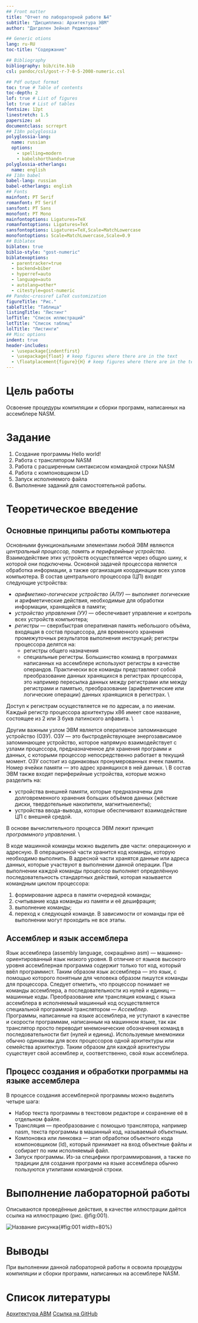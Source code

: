 ```yaml
---
## Front matter
title: "Отчет по лабораторной работе №4"
subtitle: "Дисциплина: Архитектура ЭВМ"
author: "Дагделен Зейнап Реджеповна"

## Generic otions
lang: ru-RU
toc-title: "Содержание"

## Bibliography
bibliography: bib/cite.bib
csl: pandoc/csl/gost-r-7-0-5-2008-numeric.csl

## Pdf output format
toc: true # Table of contents
toc-depth: 2
lof: true # List of figures
lot: true # List of tables
fontsize: 12pt
linestretch: 1.5
papersize: a4
documentclass: scrreprt
## I18n polyglossia
polyglossia-lang:
  name: russian
  options:
	- spelling=modern
	- babelshorthands=true
polyglossia-otherlangs:
  name: english
## I18n babel
babel-lang: russian
babel-otherlangs: english
## Fonts
mainfont: PT Serif
romanfont: PT Serif
sansfont: PT Sans
monofont: PT Mono
mainfontoptions: Ligatures=TeX
romanfontoptions: Ligatures=TeX
sansfontoptions: Ligatures=TeX,Scale=MatchLowercase
monofontoptions: Scale=MatchLowercase,Scale=0.9
## Biblatex
biblatex: true
biblio-style: "gost-numeric"
biblatexoptions:
  - parentracker=true
  - backend=biber
  - hyperref=auto
  - language=auto
  - autolang=other*
  - citestyle=gost-numeric
## Pandoc-crossref LaTeX customization
figureTitle: "Рис."
tableTitle: "Таблица"
listingTitle: "Листинг"
lofTitle: "Список иллюстраций"
lotTitle: "Список таблиц"
lolTitle: "Листинги"
## Misc options
indent: true
header-includes:
  - \usepackage{indentfirst}
  - \usepackage{float} # keep figures where there are in the text
  - \floatplacement{figure}{H} # keep figures where there are in the text
---
```


# Цель работы

Освоение процедуры компиляции и сборки программ, написанных на ассемблере NASM.

# Задание

1. Создание программы Hello world!
2. Работа с транслятором NASM
3. Работа с расширенным синтаксисом командной строки NASM
4. Работа с компоновщиком LD
5. Запуск исполняемого файла
6. Выполнение заданий для самостоятельной работы.

# Теоретическое введение

## Основные принципы работы компьютера
Основными функциональными элементами любой ЭВМ являются *центральный процессор, память и периферийные устройства*. \
Взаимодействие этих устройств осуществляется через общую шину, к которой они подключены.  Основной задачей процессора является обработка информации, а также организация координации всех узлов компьютера. В состав центрального процессора (ЦП) входят следующие устройства:
- *арифметико-логическое устройство (АЛУ)* — выполняет логические и арифметические действия, необходимые для обработки информации, хранящейся в памяти;
- *устройство управления (УУ)* — обеспечивает управление и контроль всех устройств компьютера;
- *регистры* — сверхбыстрая оперативная память небольшого объёма, входящая в состав процессора, для временного хранения промежуточных результатов выполнения инструкций; регистры процессора делятся на: 
	- регистры общего назначения
	- специальные регистры. 
Большинство команд в программах написанных на ассемблере используют регистры в качестве операндов. Практически все команды представляют собой преобразование данных хранящихся в регистрах процессора, это например пересылка данных между регистрами или между регистрами и памятью, преобразование (арифметические или логические операции) данных хранящихся в регистрах. \

Доступ к регистрам осуществляется не по адресам, а по именам. Каждый регистр процессора архитектуры x86 имеет свое название, состоящее из 2 или 3 букв латинского алфавита. \

Другим важным узлом ЭВМ является оперативное запоминающее устройство (ОЗУ). ОЗУ — это быстродействующее энергозависимое запоминающее устройство, которое напрямую взаимодействует с узлами процессора, предназначенное для хранения программ и данных, с которыми процессор непосредственно работает в текущий момент. ОЗУ состоит из одинаковых пронумерованных ячеек памяти. Номер ячейки памяти — это адрес хранящихся в ней данных. \ 
В состав ЭВМ также входят периферийные устройства, которые можно разделить на:
- устройства внешней памяти, которые предназначены для долговременного хранения больших объёмов данных (жёсткие диски, твердотельные накопители, магнитныеленты);
- устройства ввода-вывода, которые обеспечивают взаимодействие ЦП с внешней средой.

В основе вычислительного процесса ЭВМ лежит *принцип программного управления*. \

В коде машинной команды можно выделить две части: операционную и адресную. В операционной части хранится код команды, которую необходимо выполнить. В адресной части хранятся данные или адреса данных, которые участвуют в выполнении данной операции.
При выполнении каждой команды процессор выполняет определённую последовательность стандартных действий, которая называется командным циклом процессора:
1. формирование адреса в памяти очередной команды;
2. считывание кода команды из памяти и её дешифрация;
3. выполнение команды;
4. переход к следующей команде.
В зависимости от команды при её выполнении могут проходить не все этапы.

## Ассемблер и язык ассемблера
Язык ассемблера (assembly language, сокращённо asm) — машинно-ориентированный язык низкого уровня. В отличие от языков высокого уровня ассемблерная программа содержит только тот код, который ввёл программист. Таким образом язык ассемблера — это язык, с помощью которого понятным для человека образом пишутся команды для процессора.
Следует отметить, что процессор понимает не команды ассемблера, а последовательности из нулей и единиц — машинные коды. Преобразование или трансляция команд с языка ассемблера в исполняемый машинный код осуществляется специальной программой транслятором — *Ассемблер*. \
Программы, написанные на языке ассемблера, не уступают в качестве и скорости программам, написанным на машинном языке, так как транслятор просто переводит мнемонические обозначения команд в последовательности бит (нулей и единиц).
Используемые мнемоники обычно одинаковы для всех процессоров одной архитектуры или семейства архитектур. Таким образом для каждой архитектуры существует свой ассемблер и, соответственно, свой язык ассемблера.

## Процесс создания и обработки программы на языке ассемблера

В процессе создания ассемблерной программы можно выделить четыре шага:
- Набор текста программы в текстовом редакторе и сохранение её в отдельном файле.
- Трансляция — преобразование с помощью транслятора, например nasm, текста программы в машинный код, называемый объектным. 
- Компоновка или линковка — этап обработки объектного кода компоновщиком (ld), который принимает на вход объектные файлы и собирает по ним исполняемый файл. 
- Запуск программы.
Из-за специфики программирования, а также по традиции для создания программ на языке ассемблера обычно пользуются утилитами командной строки.


# Выполнение лабораторной работы

Описываются проведённые действия, в качестве иллюстрации даётся ссылка на иллюстрацию (рис. @fig:001).

![Название рисунка](image/placeimg_800_600_tech.jpg){#fig:001 width=80%}









# Выводы

При выполнении данной лабораторной работы я освоила процедуры компиляции и сборки программ, написанных на ассемблере NASM.

# Список литературы

[Архитектура АВМ](https://esystem.rudn.ru/pluginfile.php/2089084/mod_resource/content/0/%D0%9B%D0%B0%D0%B1%D0%BE%D1%80%D0%B0%D1%82%D0%BE%D1%80%D0%BD%D0%B0%D1%8F%20%D1%80%D0%B0%D0%B1%D0%BE%D1%82%D0%B0%20%E2%84%964.%20%D0%A1%D0%BE%D0%B7%D0%B4%D0%B0%D0%BD%D0%B8%D0%B5%20%D0%B8%20%D0%BF%D1%80%D0%BE%D1%86%D0%B5%D1%81%D1%81%20%D0%BE%D0%B1%D1%80%D0%B0%D0%B1%D0%BE%D1%82%D0%BA%D0%B8%20%D0%BF%D1%80%D0%BE%D0%B3%D1%80%D0%B0%D0%BC%D0%BC%20%D0%BD%D0%B0%20%D1%8F%D0%B7%D1%8B%D0%BA%D0%B5%20%D0%B0%D1%81%D1%81%D0%B5%D0%BC%D0%B1%D0%BB%D0%B5%D1%80%D0%B0%20NASM.pdf)
[Ссылка на GitHub](https://github.com/zrdagdelen/study_2023-2024_arh-pc/tree/master/labs/lab04/report)
